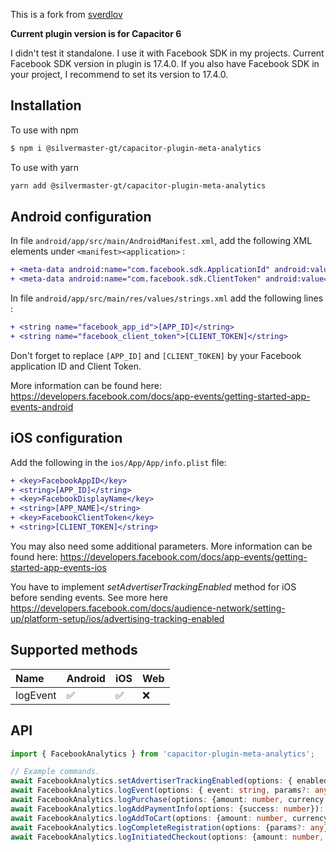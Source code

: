 This is a fork from [sverdlov](https://github.com/sverdlov/capacitor-plugin-facebook-analytics)

**Current plugin version is for Capacitor 6**

I didn't test it standalone. I use it with Facebook SDK in my projects. Current Facebook SDK version in plugin is 17.4.0.
If you also have Facebook SDK in your project, I recommend to set its version to 17.4.0.


## Installation

To use with npm

```bash
$ npm i @silvermaster-gt/capacitor-plugin-meta-analytics
```

To use with yarn

```bash
yarn add @silvermaster-gt/capacitor-plugin-meta-analytics
```

## Android configuration

In file `android/app/src/main/AndroidManifest.xml`, add the following XML elements under `<manifest><application>` :

```diff
+ <meta-data android:name="com.facebook.sdk.ApplicationId" android:value="@string/facebook_app_id"/>
+ <meta-data android:name="com.facebook.sdk.ClientToken" android:value="@string/facebook_client_token"/>
```

In file `android/app/src/main/res/values/strings.xml` add the following lines :

```diff
+ <string name="facebook_app_id">[APP_ID]</string>
+ <string name="facebook_client_token">[CLIENT_TOKEN]</string>
```

Don't forget to replace `[APP_ID]` and `[CLIENT_TOKEN]` by your Facebook application ID and Client Token.

More information can be found here: https://developers.facebook.com/docs/app-events/getting-started-app-events-android

## iOS configuration

Add the following in the `ios/App/App/info.plist` file:

```diff
+ <key>FacebookAppID</key>
+ <string>[APP_ID]</string>
+ <key>FacebookDisplayName</key>
+ <string>[APP_NAME]</string>
+ <key>FacebookClientToken</key>
+ <string>[CLIENT_TOKEN]</string>
```
You may also need some additional parameters.
More information can be found here: https://developers.facebook.com/docs/app-events/getting-started-app-events-ios

You have to implement _setAdvertiserTrackingEnabled_ method for iOS before sending events. See more here https://developers.facebook.com/docs/audience-network/setting-up/platform-setup/ios/advertising-tracking-enabled

## Supported methods

| Name                  | Android | iOS | Web |
| :-------------------- | :------ | :-- | :-- |
| logEvent              | ✅      | ✅  | ❌ |

## API

```ts
import { FacebookAnalytics } from 'capacitor-plugin-meta-analytics';

// Example commands.
await FacebookAnalytics.setAdvertiserTrackingEnabled(options: { enabled: boolean }): Promise<string>;
await FacebookAnalytics.logEvent(options: { event: string, params?: any }): Promise<string>;
await FacebookAnalytics.logPurchase(options: {amount: number, currency: string, params: any}): Promise<string>;
await FacebookAnalytics.logAddPaymentInfo(options: {success: number}): Promise<string>;
await FacebookAnalytics.logAddToCart(options: {amount: number, currency: string, params?: any}): Promise<string>;
await FacebookAnalytics.logCompleteRegistration(options: {params?: any}): Promise<string>;
await FacebookAnalytics.logInitiatedCheckout(options: {amount: number, params?: any}): Promise<string>;
```
